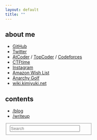 ```yaml
---
layout: default
title: ""
---
```


## about me

-   [GitHub](https://github.com/kmyk/)
-   [Twitter](https://twitter.com/kimiyuki_u)
-   [AtCoder](https://atcoder.jp/user/kimiyuki) / [TopCoder](https://www.topcoder.com/members/kimiyuki/) / [Codeforces](https://codeforces.com/profile/kimiyuki)
-   [CTFtime](https://ctftime.org/user/12503)
-   [Instagram](https://www.instagram.com/usg_cooking/)
-   [Amazon Wish List](https://www.amazon.co.jp/hz/wishlist/ls/1C2SP7ASBHO7V)
-   [Anarchy Golf](http://golf.shinh.org/u.rb?bf)
-   [wiki.kimiyuki.net](https://wiki.kimiyuki.net/)

## contents

-   [/blog](./blog)
-   [/writeup](./writeup)

<div style="max-width: 20em">
    <form action="https://google.com/search" method="get">
        <fieldset role="search" class="site-search">
            <input type="hidden" name="sitesearch" value="kimiyuki.net">
            <input class="search" type="text" name="q" results="0" placeholder="Search" style="width: 90%" />
        </fieldset>
    </form>
</div>
